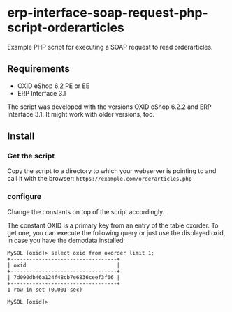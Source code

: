 # erp-interface-soap-request-php-script-orderarticles
Example PHP script for executing a SOAP request to read orderarticles.

## Requirements
- OXID eShop 6.2 PE or EE
- ERP Interface 3.1
  
The script was developed with the versions OXID eShop 6.2.2 and ERP Interface 3.1. It might work with older versions, too.

## Install
### Get the script
Copy the script to a directory to which your webserver is pointing to and call it with the browser: `https://example.com/orderarticles.php`  
  
### configure
Change the constants on top of the script accordingly.  

The constant OXID is a primary key from an entry of the table oxorder.
To get one, you can execute the following query or just use the displayed oxid, in case you have the demodata installed:
```mysql
MySQL [oxid]> select oxid from oxorder limit 1;
+----------------------------------+
| oxid                             |
+----------------------------------+
| 7d090db46a124f48cb7e6836ceef3f66 |
+----------------------------------+
1 row in set (0.001 sec)

MySQL [oxid]> 
```
